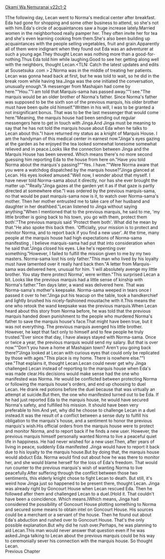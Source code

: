 [Okami Wa Nemuranai v22c1-2](https://www.sousetsuka.com/2020/06/okami-wa-nemuranai-2212.html)
<br/><br/>
1The following day, Lecan went to Norma's medical center after breakfast. Eda had gone for shopping and some other business to attend, so she's not with him.Eda's circle of acquaintances saw a huge increase lately.Married women in the neighborhood really pamper her. They often invite her for tea and she's even learning cooking from them.She's also been building up acquaintances with the people selling vegetables, fruit and grain.Apparently all of them were indignant when they found out Eda was an adventurer at such a young age.They thought Lecan was nothing more than a good-for-nothing.Thus Eda told him while laughing.Good to see her getting along well with the neighbors, thought Lecan.<TLN: Catch the latest updates and edits at Sousetsuka .com >２Norma was in the middle of treating her patients. Lecan was gonna head back at first, but he was told to wait, so he did in the break room while having tea.Jinga was the one initiated the conversation, unusually enough."A messenger from Mashajain had come by here.""Hou.""I am told that Marquis-sama has passed away.""I see."The marquis would be an older brother of Norma's father. Since Norma's father was supposed to be the sixth son of the previous marquis, his older brother must have been quite old himself."Written in his will, I was to be granted a not insignificant bonus. That was to be the last messenger that would come here."Meaning, the marquis house had been sending out regular messengers here to get in touch with Jinga.And Jinga must be meaning to say that he has not told the marquis house about Eda when he talks to Lecan about this."I have returned my status as a knight of Marquis House. I am the handyman of this medical center in earnest now."Jinga's eyes gazing at the garden as he enjoyed the tea looked somewhat lonesome somewhat relieved and in peace.Looks like the connection between Jinga and the Marquis House has been severed. Which means there's no more second guessing him reporting Eda to the house from here on."Have you told Norma about the marquis's passing?""Yes. I have.""Were Norma aware that you were a watchdog dispatched by the marquis house?"Jinga glanced at Lecan. His eyes looked amused."Well now, I wonder about that myself. I have never told Norma-sama about it directly, nor has she ever brought the matter up.""Really."Jinga gazes at the garden yet it as if that gaze is partly directed at somewhere else."I was ordered by the previous marquis-sama, no that would be past marquis-sama now is it, to watch over Norma-sama's mother. Then her mother entrusted me to take care of her husband and daughter in her deathbed."Lecan listened to Jinga without saying anything."When I mentioned that to the previous marquis, he said to me, 'my little brother is going back to his town, you go with them, protect them both'."The previous marquis said 'Protect them both'. What did he mean by that."He also spoke this back then. 'Officially, your mission is to protect and monitor Norma, and to report back if you find a new <Purification> user'. At the time, many people at the marquis house had high expectations of Norma-sama manifesting <Purification>, I believe marquis-sama had put that into consideration when he said that."Jinga closed his eyes. Like he's repenting over something."However, I failed to fulfill the mission given to me by my two masters. Norma-sama lost his only father."This man who lived by his loyalty must have lamented over it really hard back then."A letter from Marquis-sama was delivered here, unusual for him. 'I will absolutely avenge my little brother. You stay there protect Norma', were written."This surprised Lecan a bit. Looks like the previous marquis had a little sense of kinship with Norma's father."Ten days later, a wand was delivered here. That was Norma-sama's mother's keepsake. Norma-sama weeped in tears once I passed it over to her."Jinga put his teacup on the table, took a handkerchief and lightly brushed his nicely-fashioned moustache with it.This means the one who retook the wand keepsake was the previous marquis.When Lecan heard about this story from Norma before, he was told that the previous marquis handed down punishment to the people who murdered Norma's father to save the marquis house's face.That might have been true, but it was not everything. The previous marquis avenged his little brother. However, he kept that fact only to himself and to few people he truly trusted."Ever since that day, I have always stayed with Norma-sama. Once or twice a year, the previous marquis would send my salary. But that is over now.""Don't you have a home at Mashajain town? Aren't you going back there?"Jinga looked at Lecan with curious eyes that could only be replicated by those with ages."This place is my home. There is nowhere else.""I see."That explains it, thought Lecan.Lecan could never get why Jinga challenged Lecan instead of reporting to the marquis house when Eda's <Purification> was made clear.His decisions would make sense had the one who manifested <Purification> was Norma. He would be conflicted between protecting Norma or following the marquis house's orders, and end up choosing to duel Lecan. He drank red potions before the duel because that was virtually an attempt at suicide.But then, the one who manifested <Purification> turned out to be Eda. If he had just reported Eda to the marquis house, he would have secured Norma's safety, and fulfilled his mission. It should have been very preferable to him.And yet, why did he choose to challenge Lecan in a duel instead.It was the result of a conflict between a sense duty to fulfill his obligation to the marquis's house, and a sentiment to honor the previous marquis's wish.His official orders from the marquis house were to protect and monitor Norma, and to report back if he finds a new <Purification> user. However, the previous marquis himself personally wanted Norma to live a peaceful quiet life in happiness. He had never wished for a new <Purification> user.Then, after years of living in peace, suddenly Eda manifested <Purification>.Jinga would have to report it back due to his loyalty to the marquis house.But by doing that, the marquis house would abduct Eda. Norma would find out about how he was there to monitor her, and she would blame herself for the loss of Eda's freedom. That would run counter to the previous marquis's wish of wanting Norma to live peacefully.After suffering through the conflict between those two sentiments, this elderly knight chose to fight Lecan to death. But still, it's weird how Jinga just so happened to be present there, thought Lecan. Jinga was already right by Goncourt House when Lecan rescued Eda. Then he followed after them and challenged Lecan to a duel.(Hold it. That couldn't have been a coincidence. Which means.)Which means, Jinga had considered the possibility of Goncourt House plotting something to Norma and secured some means to obtain intel on Goncourt House. His sources could be a merchant or a servant of the house. Then he found out about Eda's abduction and rushed over to Goncourt House. That's the only possible explanation.But why did he rush over.Perhaps, he was planning to aid Lecan.This man would never answer that question even if he was asked.Jinga talking to Lecan about the previous marquis could be his way to ceremonially sever his connection with the marquis house. So thought Lecan.<br/>
Previous Chapter<br/>
